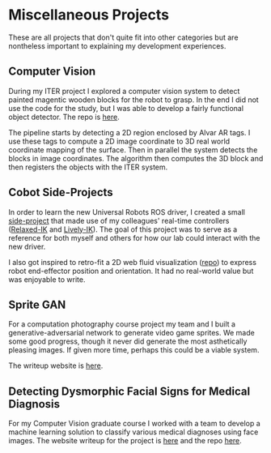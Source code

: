 # Miscellaneous Projects
These are all projects that don't quite fit into other categories but are nontheless
important to explaining my development experiences.

## Computer Vision
During my ITER project I explored a computer vision system to detect painted magentic wooden blocks for the robot to grasp. In the end I did not use the code for the study, but I was able to develop a fairly functional object detector. The repo is [here](https://curthenrichs.github.io/CS534-Term-Project-Website/).

The pipeline starts by detecting a 2D region enclosed by Alvar AR tags. I use these tags to compute a 2D image coordinate to 3D real world coordinate mapping of the surface. Then in parallel the system detects the blocks in image coordinates. The algorithm then computes the 3D block and then registers the objects with the ITER system.

## Cobot Side-Projects
In order to learn the new Universal Robots ROS driver, I created a small [side-project](https://github.com/curthenrichs/ur3e_real_time_motion_playground)
that made use of my colleagues' real-time controllers ([Relaxed-IK](https://github.com/uwgraphics/relaxed_ik) and [Lively-IK](https://github.com/Wisc-HCI/lively_ik)). The
goal of this project was to serve as a reference for both myself and others for how
our lab could interact with the new driver.

I also got inspired to retro-fit a 2D web fluid visualization ([repo](https://github.com/curthenrichs/planner_fluid_visualization)) to express robot
end-effector position and orientation. It had no real-world value but was
enjoyable to write.

## Sprite GAN
For a computation photography course project my team and I built a generative-adversarial network to generate video game sprites.
We made some good progress, though it never did generate the most asthetically pleasing images. If given more time, perhaps this
could be a viable system.

The writeup website is [here](https://curthenrichs.github.io/CS534-Term-Project-Website/).

## Detecting Dysmorphic Facial Signs for Medical Diagnosis
For my Computer Vision graduate course I worked with a team to develop a machine learning
solution to classify various medical diagnoses using face images. The website writeup for the project is [here](https://sites.google.com/a/wisc.edu/detecting-dysmorphic-facial-signs-for-medical-diagnosis/introduction) and the repo [here](https://github.com/nikita0905/Detecting-dysmorphic-facial-signs-for-medical-diagnosis).
